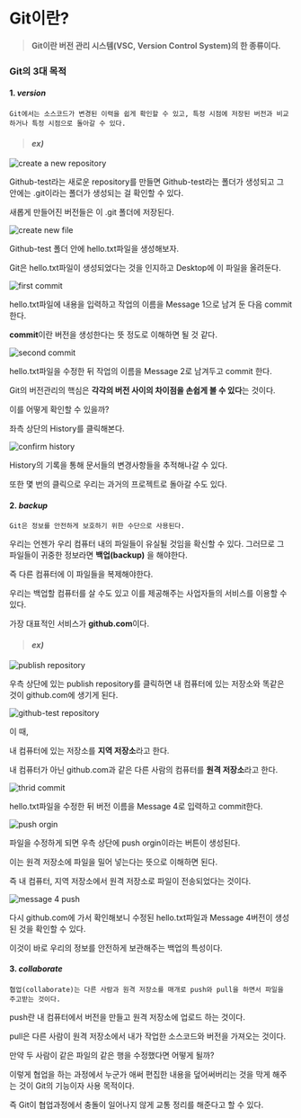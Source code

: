 # Git이란?

>#### **Git**이란 버전 관리 시스템(VSC, Version Control System)의 한 종류이다. 


### Git의 3대 목적

#### 1. *version*
```
Git에서는 소스코드가 변경된 이력을 쉽게 확인할 수 있고, 특정 시점에 저장된 버전과 비교하거나 특정 시점으로 돌아갈 수 있다.
```
> #### *ex)*

![create a new repository](https://user-images.githubusercontent.com/87311912/125887104-005002b5-ee28-4156-9259-7c72c888271c.jpg)
 
 Github-test라는 새로운 repository를 만들면 Github-test라는 폴더가 생성되고 그 안에는 .git이라는 폴더가 생성되는 걸 확인할 수 있다.
 
 새롭게 만들어진 버전들은 이 .git 폴더에 저장된다. 
 
 
![create new file](https://user-images.githubusercontent.com/87311912/125887163-27f1af1f-57f8-4c26-bba1-76dcbcc99b9d.jpg)
  
  Github-test 폴더 안에 hello.txt파일을 생성해보자. 
  
  Git은 hello.txt파일이 생성되었다는 것을 인지하고 Desktop에 이 파일을 올려둔다. 
 
 
![first commit](https://user-images.githubusercontent.com/87311912/125887211-62d97103-8ba1-4a2f-9f5b-476493dfc227.jpg) 
 
 hello.txt파일에 내용을 입력하고 작업의 이름을 Message 1으로 남겨 둔 다음 commit 한다. 
 
 **commit**이란 버전을 생성한다는 뜻 정도로 이해하면 될 것 같다. 
 
 
![second commit](https://user-images.githubusercontent.com/87311912/125890360-2997a64f-9bd3-4d3f-b0c5-e9f1c807cedc.jpg)

hello.txt파일을 수정한 뒤 작업의 이름을 Message 2로 남겨두고 commit 한다.

Git의 버전관리의 핵심은 **각각의 버전 사이의 차이점을 손쉽게 볼 수 있다**는 것이다.

이를 어떻게 확인할 수 있을까?

좌측 상단의 History를 클릭해본다. 

![confirm history](https://user-images.githubusercontent.com/87311912/125890401-589c7d20-907e-4fcb-a9f7-834f53cb2667.jpg)

History의 기록을 통해 문서들의 변경사항들을 추적해나갈 수 있다.

또한 몇 번의 클릭으로 우리는 과거의 프로젝트로 돌아갈 수도 있다. 








#### 2. *backup*
```
Git은 정보를 안전하게 보호하기 위한 수단으로 사용된다. 
```

우리는 언젠가 우리 컴퓨터 내의 파일들이 유실될 것임을 확신할 수 있다.
그러므로 그 파일들이 귀중한 정보라면 **백업(backup)** 을 해야한다. 

즉 다른 컴퓨터에 이 파일들을 복제해야한다.

우리는 백업할 컴퓨터를 살 수도 있고 이를 제공해주는 사업자들의 서비스를 이용할 수 있다.  

가장 대표적인 서비스가 **github.com**이다.

> #### *ex)*

![publish repository](https://user-images.githubusercontent.com/87311912/125934532-e0b31b47-73da-4a7c-895d-6cb012215ee5.jpg)


우측 상단에 있는 publish repository를 클릭하면 내 컴퓨터에 있는 저장소와 똑같은 것이 github.com에 생기게 된다. 

![github-test repository](https://user-images.githubusercontent.com/87311912/125936305-8fffb895-80ce-43aa-bc95-e578a8937a62.jpg)


 이 때,

내 컴퓨터에 있는 저장소를 **지역 저장소**라고 한다.

내 컴퓨터가 아닌 github.com과 같은 다른 사람의 컴퓨터를 **원격 저장소**라고 한다. 

![thrid commit](https://user-images.githubusercontent.com/87311912/125934351-66e65215-a482-464d-ab2d-9df87d9cbb6d.jpg)

hello.txt파일을 수정한 뒤 버전 이름을 Message 4로 입력하고 commit한다. 


![push orgin](https://user-images.githubusercontent.com/87311912/125934608-cc48ee52-1767-4551-bbf7-25b923b62107.jpg)

파일을 수정하게 되면 우측 상단에 push orgin이라는 버튼이 생성된다. 

이는 원격 저장소에 파일을 밀어 넣는다는 뜻으로 이해하면 된다. 

즉 내 컴퓨터, 지역 저장소에서 원격 저장소로 파일이 전송되었다는 것이다. 





![message 4 push](https://user-images.githubusercontent.com/87311912/125934629-0c11517f-298d-47e6-984b-a5d65d0b440b.jpg)

다시 github.com에 가서 확인해보니 수정된 hello.txt파일과 Message 4버전이 생성된 것을 확인할 수 있다. 

이것이 바로 우리의 정보를 안전하게 보관해주는 백업의 특성이다. 



#### 3. *collaborate*

```
협업(collaborate)는 다른 사람과 원격 저장소를 매개로 push와 pull을 하면서 파일을 주고받는 것이다.
```

push란 내 컴퓨터에서 버전을 만들고 원격 저장소에 업로드 하는 것이다. 

pull은 다른 사람이 원격 저장소에서 내가 작업한 소스코드와 버전을 가져오는 것이다. 

만약 두 사람이 같은 파일의 같은 행을 수정했다면 어떻게 될까?

이렇게 협업을 하는 과정에서 누군가 애써 편집한 내용을 덮어써버리는 것을 막게 해주는 것이 Git의 기능이자 사용 목적이다. 

즉 Git이 협업과정에서 충돌이 일어나지 않게 교통 정리를 해준다고 할 수 있다. 
